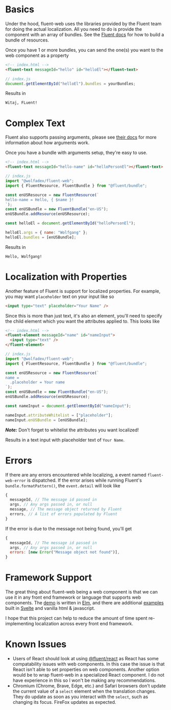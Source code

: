 # Basics

Under the hood, fluent-web uses the libraries provided by the Fluent team for doing the actual localization. All you need to do is provide the component with an array of bundles. See the [Fluent docs](https://projectfluent.org/fluent.js/bundle/) for how to build a bundle of resources.

Once you have 1 or more bundles, you can send the one(s) you want to the web component as a property

```html
<!-- index.html -->
<fluent-text messageId="hello" id="helloEl"></fluent-text>
```

```js
// index.js
document.getElementById("helloEl").bundles = yourBundles;
```

Results in

```
Witaj, FLuent!
```

# Complex Text

Fluent also supports passing arguments, please see [their docs](https://projectfluent.org/) for more information about how arguments work.

Once you have a bundle with arguments setup, they're easy to use.

```html
<!-- index.html -->
<fluent-text messageId="hello-name" id="helloPersonEl"></fluent-text>
```

```js
// index.js
import "@wolfadex/fluent-web";
import { FluentResource, FluentBundle } from "@fluent/bundle";

const enUSResource = new FluentResource(`
hello-name = Hello, { $name }!
`);
const enUSBundle = new FluentBundle("en-US");
enUSBundle.addResource(enUSResource);

const helloEl = document.getElementById("helloPersonEl");

helloEl.args = { name: "Wolfgang" };
helloEl.bundles = [enUSBundle];
```

Results in

```
Hello, Wolfgang!
```

# Localization with Properties

Another feature of Fluent is support for localized properties. For example, you may want `placeholder` text on your input like so

```html
<input type="text" placeholder="Your Name" />
```

Since this is more than just text, it's also an element, you'll need to specify the child element which you want the attributes applied to. This looks like

```html
<!-- index.html -->
<fluent-element messageId="name" id="nameInput">
  <input type="text" />
</fluent-element>
```

```js
// index.js
import "@wolfadex/fluent-web";
import { FluentResource, FluentBundle } from "@fluent/bundle";

const enUSResource = new FluentResource(`
name =
  .placeholder = Your name
`);
const enUSBundle = new FluentBundle("en-US");
enUSBundle.addResource(enUSResource);

const nameInput = document.getElementById("nameInput");

nameInput.attributeWhitelist = ["placeholder"];
nameInput.enUSBundle = [enUSBundle];
```

***Note:*** Don't forget to whitelist the attributes you want localized!

Results in a text input with placeholder text of `Your Name`.

# Errors

If there are any errors encountered while localizing, a event named `fluent-web-error` is dispatched. If the error arises while running Fluent's `bundle.formatPattern()`, the `event.detail` will look like

```js
{
  messageId, // The message id passed in
  args, // Any args passed in, or null
  message, // The message object returned by Fluent
  errors, // A list of errors populated by Fluent
}
```

If the error is due to the message not being found, you'll get

```js
{
  messageId, // The message id passed in
  args, // Any args passed in, or null
  errors: [new Error("Message object not found")],
}
```

# Framework Support

The great thing about fluent-web being a web component is that we can use it in any front end framework or language that supports web components. The [demo](https://wolfadex.github.io/fluent-web/) is written in [Elm](https://elm-lang.org/), and there are additional [examples](https://github.com/wolfadex/fluent-web/tree/master/example) built in [Svelte](https://svelte.dev/) and vanilla html & javascript.

I hope that this project can help to reduce the amount of time spent re-implementing localization across every front end framework.

# Known Issues

- Users of React should look at using [@fluent/react](https://github.com/projectfluent/fluent.js/tree/master/fluent-react) as React has some compatability issues with web components. In this case the issue is that React isn't able to set properties on web components. Another option would be to wrap fluent-web in a specialized React component. I do not have experience in this so I won't be making any recommendations.
- Chromium (Chrome, Brave, Edge, etc.) and Safari browsers don't update the current value of a `select` element when the translation changes. They do update as soon as you interact with the `select`, such as changing its focus. FireFox updates as expected.
